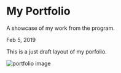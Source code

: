 # My Portfolio

A showcase of my work from the program.

Feb 5, 2019

This is a just draft layout of my porfolio.  

![portfolio image](https://github.com/Saphyer/Saphyer.github.io/blob/master/images/Portfolio%20Image.png "Portfolio Image")

